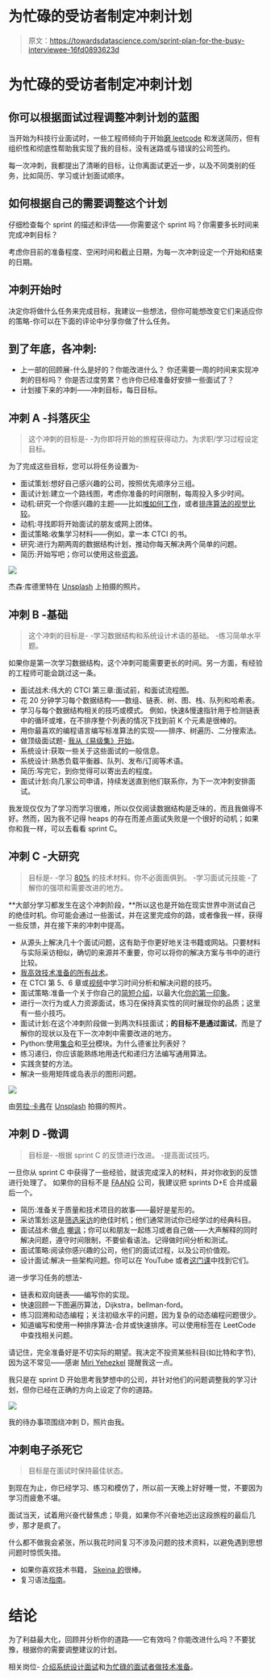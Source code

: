 # 为忙碌的受访者制定冲刺计划

> 原文：<https://towardsdatascience.com/sprint-plan-for-the-busy-interviewee-16fd0893623d>

# 为忙碌的受访者制定冲刺计划

## 你可以根据面试过程调整冲刺计划的蓝图

当开始为科技行业面试时，一些工程师倾向于开始[磨 leetcode](https://medium.com/r?url=https%3A%2F%2Ftowardsdatascience.com%2Ftechnical-preparation-for-the-busy-interviewee-9082830550e5) 和发送简历，但有组织性和彻底性帮助我实现了我的目标，没有迷路或与错误的公司签约。

每一次冲刺，我都提出了清晰的目标，让你离面试更近一步，以及不同类别的任务，比如简历、学习或计划面试顺序。

## 如何根据自己的需要调整这个计划

仔细检查每个 sprint 的描述和评估——你需要这个 sprint 吗？你需要多长时间来完成冲刺目标？

考虑你目前的准备程度、空闲时间和截止日期，为每一次冲刺设定一个开始和结束的日期。

## 冲刺开始时

决定你将做什么任务来完成目标，我建议一些想法，但你可能想改变它们来适应你的策略-你可以在下面的评论中分享你做了什么任务。

## 到了**年底，各**冲刺:

*   上一部的回顾展-什么是好的？你能改进什么？
    你还需要一周的时间来实现冲刺的目标吗？
    你是否过度劳累？也许你已经准备好安排一些面试了？
*   计划接下来的冲刺——冲刺目标，每日目标。

## 冲刺 A -抖落灰尘

> 这个冲刺的目标是-
> -为你即将开始的旅程获得动力。为求职/学习过程设定目标。

为了完成这些目标，您可以将任务设置为-

*   面试策划:想好自己感兴趣的公司，按照优先顺序分三组。
*   面试计划:建立一个路线图，考虑你准备的时间限制，每周投入多少时间。
*   动机:研究一个你感兴趣的主题——比如[堆如何工作](https://www.youtube.com/watch?v=t0Cq6tVNRBA)，或者[排序算法的视觉比较](https://www.youtube.com/watch?v=ZZuD6iUe3Pc)。
*   动机:寻找即将开始面试的朋友或网上团体。
*   面试策略:收集学习材料——例如，拿一本 CTCI 的书。
*   研究:进行为期两周的数据结构计划，推动你每天解决两个简单的问题。
*   简历:开始写吧；你可以使用这些[资源](https://www.ladybug.dev/episodes/resumes)。

![](img/92fdd2f7d61059f8fd060a34751577bf.png)

杰森·库德里特在 [Unsplash](https://unsplash.com/s/photos/graph?utm_source=unsplash&utm_medium=referral&utm_content=creditCopyText) 上拍摄的照片。

## 冲刺 B -基础

> 这个冲刺的目标是-
> -学习数据结构和系统设计术语的基础。
> -练习简单水平题。

如果你是第一次学习数据结构，这个冲刺可能需要更长的时间。另一方面，有经验的工程师可能会跳过这一条。

*   面试战术:伟大的 CTCI 第三章:面试前，和面试流程图。
*   花 20 分钟学习每个数据结构——数组、链表、树、图、栈、队列和哈希表。
*   学习与每个数据结构相关的技巧或模式。
    例如，快速&慢速指针用于检测链表中的循环或堆，在不排序整个列表的情况下找到前 K 个元素是很棒的。
*   用你最喜欢的编程语言编写标准算法的实现——排序、树遍历、二分搜索法。
*   做顶级面试题- [我从《易级集》开始](https://medium.com/p/9082830550e5)。
*   系统设计:获取一些关于这些面试的一般信息。
*   系统设计:熟悉负载平衡器、队列、发布/订阅等术语。
*   简历:写完它，到你觉得可以寄出去的程度。
*   面试计划:向几家公司申请，持续发送直到他们联系你，为下一次冲刺安排面试。

我发现仅仅为了学习而学习很难，所以仅仅阅读数据结构是乏味的，而且我做得不好。然而，因为我不记得 heaps 的存在而差点面试失败是一个很好的动机；如果你和我一样，可以去看看 sprint C。

## 冲刺 C -大研究

> 目标是-
> -学习 [80%](https://asana.com/resources/pareto-principle-80-20-rule) 的技术材料。你不必面面俱到。
> -学习面试元技能
> -了解你的强项和需要改进的地方。

**大部分学习都发生在这个冲刺阶段，**所以这也是开始在现实世界中测试自己的绝佳时机。你可能会通过一些面试，并在这里完成你的路，或者像我一样，获得一些反馈，并在接下来的冲刺中提高。

*   从源头上解决几十个面试问题，这有助于你更好地关注书籍或网站。只要材料与实际采访相似，确切的来源并不重要，你可以将你的解决方案与书中的进行比较。
*   [我高效技术准备的所有战术](/technical-preparation-for-the-busy-interviewee-9082830550e5)。
*   在 CTCI 第 5、6 章或[视频](https://www.youtube.com/watch?v=GBuHSRDGZBY)中学习时间分析和解决问题的技巧。
*   面试策略:准备一个关于你自己的[简短介绍](https://www.youtube.com/watch?v=Oy6S0iTZx54)，以最大化[你的第一印象](https://www.youtube.com/watch?v=5v-wyR5emRw)。
*   进行一次行为或人力资源面试，练习在保持真实性的同时展现你的品质；这里有一些小技巧。
*   面试计划:在这个冲刺阶段做一到两次科技面试；**的目标不是通过面试**，而是了解你的现状以及在下一次冲刺中需要改进的地方。
*   Python:使用[集合](https://docs.python.org/3/library/collections.html)和[平分](https://docs.python.org/3/library/bisect.html)模块。为什么德雀比列表好？
*   练习递归，你应该能熟练地用迭代和递归方法编写通用算法。
*   实践贪婪的方法。
*   解决一些用矩阵或岛表示的图形问题。

![](img/19fbbf5e6a4f7c4f02c8df9532b2def8.png)

由[劳拉·卡弗](https://unsplash.com/@kapfii?utm_source=unsplash&utm_medium=referral&utm_content=creditCopyText)在 [Unsplash](https://unsplash.com/s/photos/books?utm_source=unsplash&utm_medium=referral&utm_content=creditCopyText) 拍摄的照片。

## 冲刺 D -微调

> 目标是-
> -根据 sprint C 的反馈进行改进。
> -提高面试技巧。

一旦你从 sprint C 中获得了一些经验，就该完成深入的材料，并对你收到的反馈进行处理了。
如果你的目标不是 [FAANG](https://en.wikipedia.org/wiki/Big_Tech) 公司，我建议把 sprints D+E 合并成最后一个。

*   简历:准备关于质量和技术项目的故事——最好是星形的。
*   采访策划:这是[筛选采访](https://eddy.com/hr-encyclopedia/screening-interview/#:~:text=A%20screening%20interview%20is%20a,minimum%20education%20and%20experience%20requirements.)的绝佳时机；他们通常测试你已经学过的经典科目。
*   面试战术:做[点](https://www.youtube.com/watch?v=vHKzIPwWQkg) [嘲讽](https://www.youtube.com/watch?v=4tYoVx0QoN0)；你可以和朋友一起练习或者自己做——大声解释的同时解决问题，遵守时间限制，不要偷看语法。记得做时间分析和测试。
*   面试策略:阅读你感兴趣的公司，他们的面试过程，以及公司价值观。
*   设计面试:解决一些架构问题。你可以在 YouTube 或者[这门课](https://www.educative.io/courses/grokking-the-system-design-interview)中找到它们。

进一步学习任务的想法-

*   链表和双向链表——编写你的实现。
*   快速回顾一下图遍历算法，Dijkstra，bellman-ford。
*   练习回溯和动态编程；关注初级水平的问题，因为复杂的动态编程问题很少。
*   知道编写和使用一种排序算法-合并或快速排序。可以使用标签在 LeetCode 中查找相关问题。

请记住，完全准备好是不切实际的期望。我决定不投资某些科目(如比特和字节),因为这不常见——感谢 [Miri Yehezkel](https://medium.com/u/f42f02c247a3?source=post_page-----16fd0893623d--------------------------------) 提醒我这一点。

我只是在 sprint D 开始思考我梦想中的公司，并针对他们的问题调整我的学习计划，但你已经在正确的方向上设定了你的道路。

![](img/96c61b90f7bb718d6156c065dea1df9a.png)

我的待办事项围绕冲刺 D，照片由我。

## 冲刺电子杀死它

> 目标是在面试时保持最佳状态。

到现在为止，你已经学习、练习和模仿了，所以前一天晚上好好睡一觉，不要因为学习而疲惫不堪。

面试当天，试着用兴奋代替焦虑；毕竟，如果你不兴奋地迈出这段旅程的最后几步，那才是疯了。

什么都不做我会紧张，所以我花时间复习不涉及问题的技术资料，以避免遇到思想问题时惊慌失措。

*   如果你喜欢技术书籍， [Skeina 的](https://www.amazon.com/Algorithm-Design-Manual-Steven-Skiena/dp/1849967202)很棒。
*   复习语法[指南](https://google.github.io/styleguide/pyguide.html)。

# 结论

为了利益最大化，回顾并分析你的道路——它有效吗？你能改进什么吗？不要犹豫，根据你的需要调整建议的计划。

相关岗位- [介绍系统设计面试](https://medium.com/geekculture/introduction-to-system-design-interviews-at-faang-27b39a7b715f)和[为忙碌的面试者做技术准备](/technical-preparation-for-the-busy-interviewee-9082830550e5)。